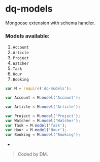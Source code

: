 # dq-models

Mongoose extension with schema handler.

### Models available:

1. `Account`
2. `Article`
3. `Project`
4. `Watcher`
5. `Task`
6. `Hour`
7. `Booking`


```javascript
var M = require('dq-models');

var Account = M.model('Account');

var Article = M.model('Article');

var Project = M.model('Project');
var Watcher = M.model('Watcher');
var Task = M.model('Task');
var Hour = M.model('Hour');
var Booking = M.model('Booking');

```
-
> Coded by DM.
